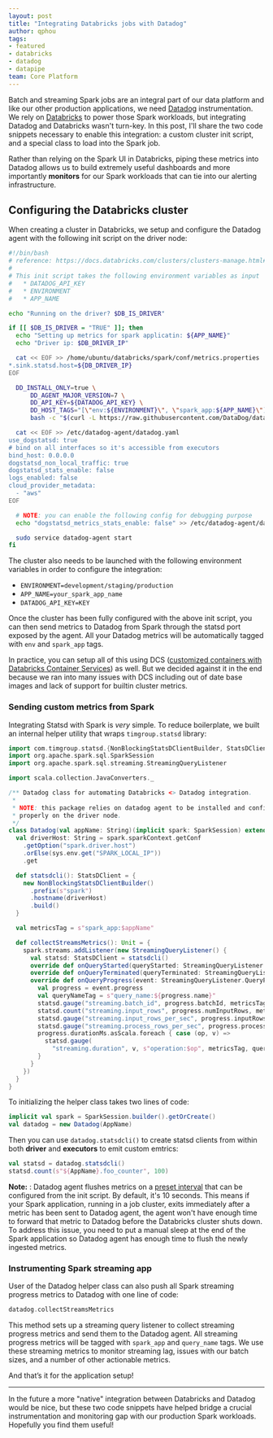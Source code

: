 ```yaml
---
layout: post
title: "Integrating Databricks jobs with Datadog"
author: qphou
tags:
- featured
- databricks
- datadog
- datapipe
team: Core Platform
---
```


Batch and streaming Spark jobs are an integral part of our data platform and
like our other production applications, we need
[Datadog](https://datadoghq.com) instrumentation. We rely on
[Databricks](https://databricks.com/customers/scribd) to power those Spark
workloads, but integrating Datadog and Databricks wasn't turn-key. In this
post, I'll share the two code snippets necessary to enable this integration: a custom cluster init script, and a special class to load into the Spark job.

Rather than relying on the Spark UI in Databricks, piping these metrics into
Datadog allows us to build extremely useful dashboards and more importantly
**monitors** for our Spark workloads that can tie into our alerting
infrastructure.


## Configuring the Databricks cluster

When creating a cluster in Databricks, we setup and configure the Datadog
agent with the following init script on the driver node:

```bash
#!/bin/bash
# reference: https://docs.databricks.com/clusters/clusters-manage.html#monitor-performance
#
# This init script takes the following environment variables as input
#   * DATADOG_API_KEY
#   * ENVIRONMENT
#   * APP_NAME

echo "Running on the driver? $DB_IS_DRIVER"

if [[ $DB_IS_DRIVER = "TRUE" ]]; then
  echo "Setting up metrics for spark applicatin: ${APP_NAME}"
  echo "Driver ip: $DB_DRIVER_IP"

  cat << EOF >> /home/ubuntu/databricks/spark/conf/metrics.properties
*.sink.statsd.host=${DB_DRIVER_IP}
EOF

  DD_INSTALL_ONLY=true \
      DD_AGENT_MAJOR_VERSION=7 \
      DD_API_KEY=${DATADOG_API_KEY} \
      DD_HOST_TAGS="[\"env:${ENVIRONMENT}\", \"spark_app:${APP_NAME}\"]" \
      bash -c "$(curl -L https://raw.githubusercontent.com/DataDog/datadog-agent/7.22.0/cmd/agent/install_script.sh)"

  cat << EOF >> /etc/datadog-agent/datadog.yaml
use_dogstatsd: true
# bind on all interfaces so it's accessible from executors
bind_host: 0.0.0.0
dogstatsd_non_local_traffic: true
dogstatsd_stats_enable: false
logs_enabled: false
cloud_provider_metadata:
  - "aws"
EOF

  # NOTE: you can enable the following config for debugging purpose
  echo "dogstatsd_metrics_stats_enable: false" >> /etc/datadog-agent/datadog.yaml

  sudo service datadog-agent start
fi
```

The cluster also needs to be launched with the following environment variables
in order to configure the integration:

  * `ENVIRONMENT=development/staging/production`
  * `APP_NAME=your_spark_app_name`
  * `DATADOG_API_KEY=KEY`


Once the cluster has been fully configured with the above init script, you can
then send metrics to Datadog from Spark through the statsd port exposed by the
agent. All your Datadog metrics will be automatically tagged with `env` and
`spark_app` tags.

In practice, you can setup all of this using DCS ([customized containers with
        Databricks
Container Services](https://docs.databricks.com/clusters/custom-containers.html)) as well.
But we decided against it in the end because we ran into many issues with DCS
including out of date base images and lack of support for builtin cluster
metrics.


### Sending custom metrics from Spark

Integrating Statsd with Spark is _very_ simple. To reduce boilerplate, we built
an internal helper utility that wraps `timgroup.statsd` library:


```scala
import com.timgroup.statsd.{NonBlockingStatsDClientBuilder, StatsDClient}
import org.apache.spark.sql.SparkSession
import org.apache.spark.sql.streaming.StreamingQueryListener

import scala.collection.JavaConverters._

/** Datadog class for automating Databricks <> Datadog integration.
 *
 * NOTE: this package relies on datadog agent to be installed and configured
 * properly on the driver node.
 */
class Datadog(val appName: String)(implicit spark: SparkSession) extends Serializable {
  val driverHost: String = spark.sparkContext.getConf
    .getOption("spark.driver.host")
    .orElse(sys.env.get("SPARK_LOCAL_IP"))
    .get

  def statsdcli(): StatsDClient = {
    new NonBlockingStatsDClientBuilder()
      .prefix(s"spark")
      .hostname(driverHost)
      .build()
  }

  val metricsTag = s"spark_app:$appName"

  def collectStreamsMetrics(): Unit = {
    spark.streams.addListener(new StreamingQueryListener() {
      val statsd: StatsDClient = statsdcli()
      override def onQueryStarted(queryStarted: StreamingQueryListener.QueryStartedEvent): Unit = {}
      override def onQueryTerminated(queryTerminated: StreamingQueryListener.QueryTerminatedEvent): Unit = {}
      override def onQueryProgress(event: StreamingQueryListener.QueryProgressEvent): Unit = {
        val progress = event.progress
        val queryNameTag = s"query_name:${progress.name}"
        statsd.gauge("streaming.batch_id", progress.batchId, metricsTag, queryNameTag)
        statsd.count("streaming.input_rows", progress.numInputRows, metricsTag, queryNameTag)
        statsd.gauge("streaming.input_rows_per_sec", progress.inputRowsPerSecond, metricsTag, queryNameTag)
        statsd.gauge("streaming.process_rows_per_sec", progress.processedRowsPerSecond, metricsTag, queryNameTag)
        progress.durationMs.asScala.foreach { case (op, v) =>
          statsd.gauge(
            "streaming.duration", v, s"operation:$op", metricsTag, queryNameTag)
        }
      }
    })
  }
}
```

To initializing the helper class takes two lines of code:

```scala
implicit val spark = SparkSession.builder().getOrCreate()
val datadog = new Datadog(AppName)
```

Then you can use `datadog.statsdcli()` to create statsd clients from within
both **driver** and **executors** to emit custom emtrics:


```scala
val statsd = datadog.statsdcli()
statsd.count(s"${AppName}.foo_counter", 100)
```

**Note:** : Datadog agent flushes metrics on a [preset
interval](https://docs.datadoghq.com/developers/dogstatsd/data_aggregation/#how-is-aggregation-performed-with-the-dogstatsd-server)
that can be configured from the init script. By default, it's 10 seconds. This
means if your Spark application, running in a job cluster, exits immediately
after a metric has been sent to Datadog agent, the agent won't have enough time
to forward that metric to Datadog before the Databricks cluster shuts down. To
address this issue, you need to put a manual sleep at the end of the Spark
application so Datadog agent has enough time to flush the newly ingested
metrics.


### Instrumenting Spark streaming app

User of the Datadog helper class can also push all Spark streaming progress
metrics to Datadog with one line of code:

```scala
datadog.collectStreamsMetrics
```

This method sets up a streaming query listener to collect streaming progress
metrics and send them to the Datadog agent. All streaming progress metrics will
be tagged with `spark_app` and `query_name` tags. We use these streaming
metrics to monitor streaming lag, issues with our batch sizes, and a number
of other actionable metrics.

And that’s it for the application setup!

---

In the future a more "native" integration between Databricks and Datadog would
be nice, but these two code snippets have helped bridge a crucial
instrumentation and monitoring gap with our production Spark workloads. Hopefully you find them useful!
